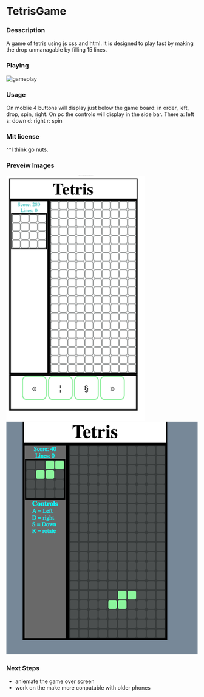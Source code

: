 # TetrisGame
### Desscription
A game of tetris using js css and html. It is designed to play fast by making the drop unmanagable by filling 15 lines.
### Playing
![gameplay](https://garryc5.github.io/TetrisGame/)
### Usage 
On moblie 4 buttons will display just below the game board: in order, left, drop, spin, right.
On pc the controls will display in the side bar. 
There 
a: left
s: down
d: right
r: spin
### Mit license
^^I think go nuts.
### Preveiw Images
![Preview-1](imgs/screenShot1.png)
![Preview-2](imgs/screenShot2.png)
### Next Steps 
* aniemate the game over screen 
* work on the make more conpatable with older phones
